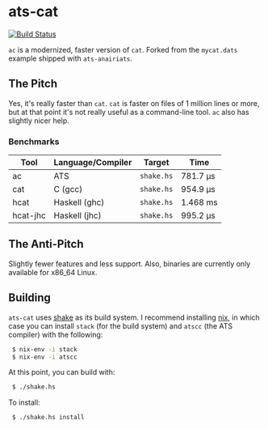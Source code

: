 # ats-cat

[![Build Status](https://travis-ci.org/vmchale/fastcat.svg?branch=master)](https://travis-ci.org/vmchale/fastcat)

`ac` is a modernized, faster version of `cat`. Forked from the `mycat.dats`
example shipped with `ats-anairiats`.

## The Pitch

Yes, it's really faster than `cat`. `cat` is faster on files of
1 million lines or more, but at that point it's not really useful as
a command-line tool. `ac` also has slightly nicer help.

### Benchmarks

| Tool | Language/Compiler | Target | Time |
| ---- | -------- | ------ | ---- |
| ac   | ATS | `shake.hs` | 781.7 μs |
| cat  | C (gcc) | `shake.hs` | 954.9 μs |
| hcat | Haskell (ghc) | `shake.hs` | 1.468 ms |
| hcat-jhc | Haskell (jhc) | `shake.hs` | 995.2 μs |

## The Anti-Pitch

Slightly fewer features and less support. Also, binaries are currently only
available for x86\_64 Linux.

## Building

`ats-cat` uses [shake](http://shakebuild.com/) as its build system. I recommend
installing [nix](https://nixos.org/nix/), in which case you can
install `stack` (for the build system) and `atscc` (the ATS compiler) with the
following:

```bash
 $ nix-env -i stack
 $ nix-env -i atscc
```

At this point, you can build with:

```bash
 $ ./shake.hs
```

To install:

```bash
 $ ./shake.hs install
```
